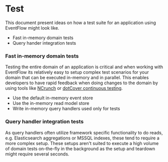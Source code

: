 # Test

This document present ideas on how a test suite for an application using
EventFlow might look like.

* Fast in-memory domain tests
* Query hander integration tests

### Fast in-memory domain tests

Testing the entire domain of an application is critical and when working
with EventFlow its relatively easy to setup complex test scenarios for your
domain that can be executed in-memory and in parallel. This enables developers
to have rapid feedback when doing changes to the domain by using tools
like [NCrunch](http://www.ncrunch.net/) or
[dotCover continuous testing](https://www.jetbrains.com/dotcover/).

* Use the default in-memory event store
* Use the in-memory read model store
* Write in-memory query handlers used only for tests

### Query handler integration tests

As query handlers often utilize framework specific functionality to do reads,
e.g. Elasticsearch aggregations or MSSQL indexes, these tend to require a
more complex setup. These setups aren't suited to execute a high volume of
domain tests on-the-fly in the background as the setup and teardown might
require several seconds.
